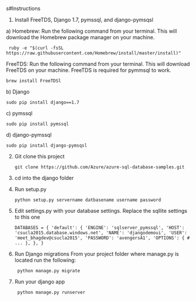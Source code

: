 s#Instructions

1. Install FreeTDS, Django 1.7, pymssql, and django-pymsqsl

a) Homebrew: Run the following command from your terminal. This will download the Homebrew package manager on your machine.

  	 ruby -e "$(curl -fsSL https://raw.githubusercontent.com/Homebrew/install/master/install)"

FreeTDS: Run the following command from your terminal. This will download FreeTDS on your 	machine. FreeTDS is required for pymmsql to work.


   	brew install FreeTDSl

b) Django
	
	sudo pip install django==1.7

c) pymssql

	sudo pip install pymssql

d) django-pymssql


	sudo pip install django-pymsqsl	


2. Git clone this project

	`git clone https://github.com/Azure/azure-sql-database-samples.git`


3. cd into the django folder


4. Run setup.py

	`python setup.py servername datbasename username password`


5. Edit settings.py with your database settings. Replace the sqllite settings to this one
	

	`DATABASES = {
	    'default': {
	        'ENGINE': 'sqlserver_pymssql',
	        'HOST': 'csucla2015.database.windows.net',
	        'NAME': 'djangodemoui',
	        'USER': 'meet_bhagdev@csucla2015',
	        'PASSWORD': 'avengersA1',
	        'OPTIONS': {
	            # ...
	        	},
	    	},
	}`


6. Run Django migrations
	From your project folder where manage.py is located run the following:

		python manage.py migrate

7. Run your django app

		python manage.py runserver
